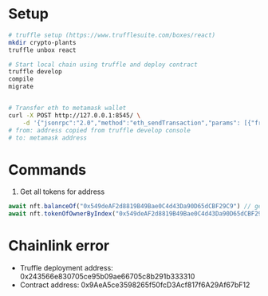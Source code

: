 # Setup
```sh
# truffle setup (https://www.trufflesuite.com/boxes/react)
mkdir crypto-plants
truffle unbox react

# Start local chain using truffle and deploy contract
truffle develop
compile
migrate


# Transfer eth to metamask wallet
curl -X POST http://127.0.0.1:8545/ \
    -d '{"jsonrpc":"2.0","method":"eth_sendTransaction","params": [{"from":"0x243566e830705ce95b09ae66705c8b291b333310", "to":"0x549deAF2d8819B49Bae0C4d43Da90D65dCBF29C9", "value": 10e18}], "id":1}'
# from: address copied from truffle develop console
# to: metamask address
```

# Commands
1. Get all tokens for address
```js
await nft.balanceOf("0x549deAF2d8819B49Bae0C4d43Da90D65dCBF29C9") // get token count
await nft.tokenOfOwnerByIndex("0x549deAF2d8819B49Bae0C4d43Da90D65dCBF29C9", 1) // loop from 0 to count-1
```

# Chainlink error
- Truffle deployment address: 0x243566e830705ce95b09ae66705c8b291b333310
- Contract address: 0x9AeA5ce3598265f50fcD3Acf817f6A29Af67bF12